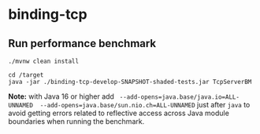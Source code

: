# binding-tcp

## Run performance benchmark

```
./mvnw clean install
```

```
cd /target
java -jar ./binding-tcp-develop-SNAPSHOT-shaded-tests.jar TcpServerBM
```

<b>Note:</b> with Java 16 or higher add ` --add-opens=java.base/java.io=ALL-UNNAMED  --add-opens=java.base/sun.nio.ch=ALL-UNNAMED` just after `java` to avoid getting errors related to reflective access across Java module boundaries when running the benchmark.
